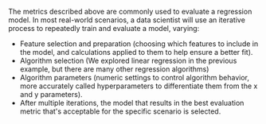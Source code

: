 
The metrics described above are commonly used to evaluate a regression model. In most real-world scenarios, a data scientist will use an iterative process to repeatedly train and evaluate a model, varying:
- Feature selection and preparation (choosing which features to include in the model, and calculations applied to them to help ensure a better fit).
- Algorithm selection (We explored linear regression in the previous example, but there are many other regression algorithms)
- Algorithm parameters (numeric settings to control algorithm behavior, more accurately called hyperparameters to differentiate them from the x and y parameters).
- After multiple iterations, the model that results in the best evaluation metric that's acceptable for the specific scenario is selected.

